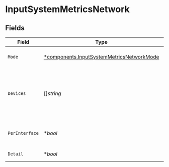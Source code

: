 # InputSystemMetricsNetwork


## Fields

| Field                                                                                                          | Type                                                                                                           | Required                                                                                                       | Description                                                                                                    |
| -------------------------------------------------------------------------------------------------------------- | -------------------------------------------------------------------------------------------------------------- | -------------------------------------------------------------------------------------------------------------- | -------------------------------------------------------------------------------------------------------------- |
| `Mode`                                                                                                         | [*components.InputSystemMetricsNetworkMode](../../models/components/inputsystemmetricsnetworkmode.md)          | :heavy_minus_sign:                                                                                             | Select the level of detail for network metrics                                                                 |
| `Devices`                                                                                                      | []*string*                                                                                                     | :heavy_minus_sign:                                                                                             | Network interfaces to include/exclude. Examples: eth0, !lo. All interfaces are included if this list is empty. |
| `PerInterface`                                                                                                 | **bool*                                                                                                        | :heavy_minus_sign:                                                                                             | Generate separate metrics for each interface                                                                   |
| `Detail`                                                                                                       | **bool*                                                                                                        | :heavy_minus_sign:                                                                                             | Generate full network metrics                                                                                  |